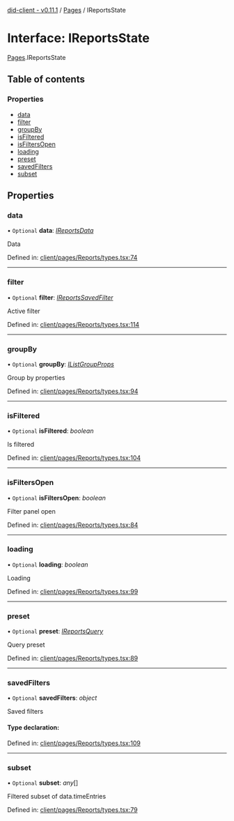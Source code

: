 [did-client - v0.11.1](../README.md) / [Pages](../modules/pages.md) / IReportsState

# Interface: IReportsState

[Pages](../modules/pages.md).IReportsState

## Table of contents

### Properties

- [data](pages.ireportsstate.md#data)
- [filter](pages.ireportsstate.md#filter)
- [groupBy](pages.ireportsstate.md#groupby)
- [isFiltered](pages.ireportsstate.md#isfiltered)
- [isFiltersOpen](pages.ireportsstate.md#isfiltersopen)
- [loading](pages.ireportsstate.md#loading)
- [preset](pages.ireportsstate.md#preset)
- [savedFilters](pages.ireportsstate.md#savedfilters)
- [subset](pages.ireportsstate.md#subset)

## Properties

### data

• `Optional` **data**: [*IReportsData*](pages.ireportsdata.md)

Data

Defined in: [client/pages/Reports/types.tsx:74](https://github.com/Puzzlepart/did/blob/dev/client/pages/Reports/types.tsx#L74)

___

### filter

• `Optional` **filter**: [*IReportsSavedFilter*](pages.ireportssavedfilter.md)

Active filter

Defined in: [client/pages/Reports/types.tsx:114](https://github.com/Puzzlepart/did/blob/dev/client/pages/Reports/types.tsx#L114)

___

### groupBy

• `Optional` **groupBy**: [*IListGroupProps*](components.ilistgroupprops.md)

Group by properties

Defined in: [client/pages/Reports/types.tsx:94](https://github.com/Puzzlepart/did/blob/dev/client/pages/Reports/types.tsx#L94)

___

### isFiltered

• `Optional` **isFiltered**: *boolean*

Is filtered

Defined in: [client/pages/Reports/types.tsx:104](https://github.com/Puzzlepart/did/blob/dev/client/pages/Reports/types.tsx#L104)

___

### isFiltersOpen

• `Optional` **isFiltersOpen**: *boolean*

Filter panel open

Defined in: [client/pages/Reports/types.tsx:84](https://github.com/Puzzlepart/did/blob/dev/client/pages/Reports/types.tsx#L84)

___

### loading

• `Optional` **loading**: *boolean*

Loading

Defined in: [client/pages/Reports/types.tsx:99](https://github.com/Puzzlepart/did/blob/dev/client/pages/Reports/types.tsx#L99)

___

### preset

• `Optional` **preset**: [*IReportsQuery*](pages.ireportsquery.md)

Query preset

Defined in: [client/pages/Reports/types.tsx:89](https://github.com/Puzzlepart/did/blob/dev/client/pages/Reports/types.tsx#L89)

___

### savedFilters

• `Optional` **savedFilters**: *object*

Saved filters

#### Type declaration:

Defined in: [client/pages/Reports/types.tsx:109](https://github.com/Puzzlepart/did/blob/dev/client/pages/Reports/types.tsx#L109)

___

### subset

• `Optional` **subset**: *any*[]

Filtered subset of data.timeEntries

Defined in: [client/pages/Reports/types.tsx:79](https://github.com/Puzzlepart/did/blob/dev/client/pages/Reports/types.tsx#L79)
